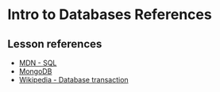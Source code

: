 <h1>
  <span class="headline">Intro to Databases</span>
  <span class="subhead">References</span>
</h1>

## Lesson references

- [MDN - SQL](https://developer.mozilla.org/en-US/docs/Glossary/SQL)
- [MongoDB](https://www.mongodb.com/)
- [Wikipedia - Database transaction](https://en.wikipedia.org/wiki/Database_transaction)
